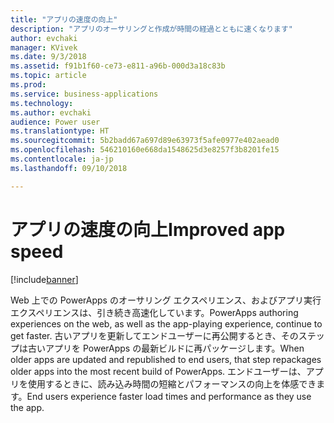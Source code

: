 ```yaml
---
title: "アプリの速度の向上"
description: "アプリのオーサリングと作成が時間の経過とともに速くなります"
author: evchaki
manager: KVivek
ms.date: 9/3/2018
ms.assetid: f91b1f60-ce73-e811-a96b-000d3a18c83b
ms.topic: article
ms.prod: 
ms.service: business-applications
ms.technology: 
ms.author: evchaki
audience: Power user
ms.translationtype: HT
ms.sourcegitcommit: 5b2badd67a697d89e63973f5afe0977e402aead0
ms.openlocfilehash: 546210160e668da1548625d3e8257f3b8201fe15
ms.contentlocale: ja-jp
ms.lasthandoff: 09/10/2018

---
```

# <a name="improved-app-speed"></a><span data-ttu-id="bb545-103">アプリの速度の向上</span><span class="sxs-lookup"><span data-stu-id="bb545-103">Improved app speed</span></span>


[!include[banner](../../includes/banner.md)]

<span data-ttu-id="bb545-104">Web 上での PowerApps のオーサリング エクスペリエンス、およびアプリ実行エクスペリエンスは、引き続き高速化しています。</span><span class="sxs-lookup"><span data-stu-id="bb545-104">PowerApps authoring experiences on the web, as well as the app-playing experience, continue to get faster.</span></span> <span data-ttu-id="bb545-105">古いアプリを更新してエンドユーザーに再公開するとき、そのステップは古いアプリを PowerApps の最新ビルドに再パッケージします。</span><span class="sxs-lookup"><span data-stu-id="bb545-105">When older apps are updated and republished to end users, that step repackages older apps into the most recent build of PowerApps.</span></span> <span data-ttu-id="bb545-106">エンドユーザーは、アプリを使用するときに、読み込み時間の短縮とパフォーマンスの向上を体感できます。</span><span class="sxs-lookup"><span data-stu-id="bb545-106">End users experience faster load times and performance as they use the app.</span></span>

